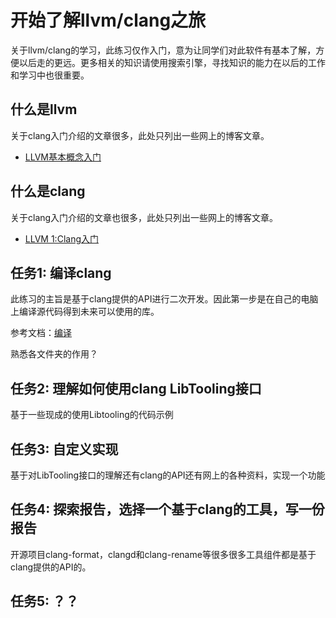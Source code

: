 # 开始了解llvm/clang之旅

关于llvm/clang的学习，此练习仅作入门，意为让同学们对此软件有基本了解，方便以后走的更远。更多相关的知识请使用搜索引擎，寻找知识的能力在以后的工作和学习中也很重要。

## 什么是llvm
关于clang入门介绍的文章很多，此处只列出一些网上的博客文章。
* [LLVM基本概念入门](https://zhuanlan.zhihu.com/p/140462815)

## 什么是clang
关于clang入门介绍的文章也很多，此处只列出一些网上的博客文章。
* [LLVM 1:Clang入门](https://www.cnblogs.com/lfri/p/15383628.html)

## 任务1: 编译clang
此练习的主旨是基于clang提供的API进行二次开发。因此第一步是在自己的电脑上编译源代码得到未来可以使用的库。

参考文档：[编译](Compile.md)

熟悉各文件夹的作用？

## 任务2: 理解如何使用clang LibTooling接口

基于一些现成的使用Libtooling的代码示例

## 任务3: 自定义实现

基于对LibTooling接口的理解还有clang的API还有网上的各种资料，实现一个功能

## 任务4: 探索报告，选择一个基于clang的工具，写一份报告

开源项目clang-format，clangd和clang-rename等很多很多工具组件都是基于clang提供的API的。

## 任务5: ？？